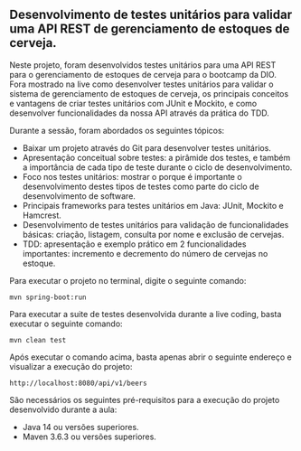 ## Desenvolvimento de testes unitários para validar uma API REST de gerenciamento de estoques de cerveja.

Neste projeto, foram desenvolvidos testes unitários para uma API REST para o gerenciamento de estoques de cerveja para o bootcamp da DIO.
Fora mostrado na live como desenvolver testes unitários para validar o sistema de gerenciamento de estoques de cerveja, os principais conceitos e vantagens de criar testes unitários com JUnit e Mockito, e como desenvolver funcionalidades da nossa API através da prática do TDD.

Durante a sessão, foram abordados os seguintes tópicos:

* Baixar um projeto através do Git para desenvolver testes unitários. 
* Apresentação conceitual sobre testes: a pirâmide dos testes, e também a importância de cada tipo de teste durante o ciclo de desenvolvimento.
* Foco nos testes unitários: mostrar o porque é importante o desenvolvimento destes tipos de testes como parte do ciclo de desenvolvimento de software.
* Principais frameworks para testes unitários em Java: JUnit, Mockito e Hamcrest. 
* Desenvolvimento de testes unitários para validação de funcionalidades básicas: criação, listagem, consulta por nome e exclusão de cervejas.
* TDD: apresentação e exemplo prático em 2 funcionalidades importantes: incremento e decremento do número de cervejas no estoque.

Para executar o projeto no terminal, digite o seguinte comando:

```shell script
mvn spring-boot:run 
```

Para executar a suite de testes desenvolvida durante a live coding, basta executar o seguinte comando:

```shell script
mvn clean test
```

Após executar o comando acima, basta apenas abrir o seguinte endereço e visualizar a execução do projeto:

```
http://localhost:8080/api/v1/beers
```

São necessários os seguintes pré-requisitos para a execução do projeto desenvolvido durante a aula:

* Java 14 ou versões superiores.
* Maven 3.6.3 ou versões superiores.

